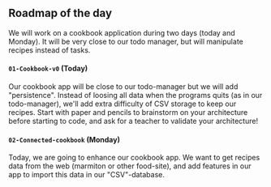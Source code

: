 ## Roadmap of the day
We will work on a cookbook application during two days (today and Monday). It will be very close to our todo manager, but will manipulate recipes instead of tasks.

#### `01-Cookbook-v0` (Today)
Our cookbook app will be close to our todo-manager but we will add "persistence". Instead of loosing all data when the programs quits (as in our todo-manager), we'll add extra difficulty of CSV storage to keep our recipes. Start with paper and pencils to brainstorm on your architecture before starting to code, and ask for a teacher to validate your architecture!

#### `02-Connected-cookbook` (Monday)
Today, we are going to enhance our cookbook app. We want to get recipes data from the web (marmiton or other food-site), and add features in our app to import this data in our "CSV"-database.
